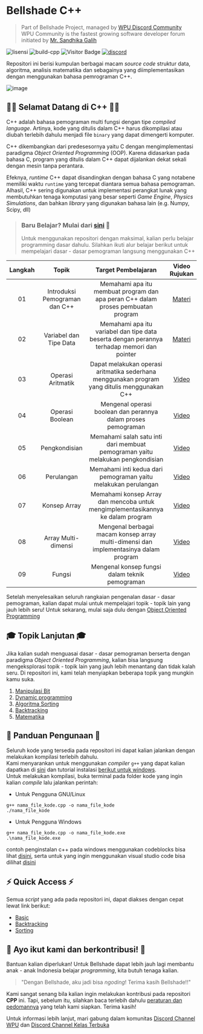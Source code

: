 # Bellshade C++

> Part of Bellshade Project, managed by [WPU Discord Community](http://discord.gg/wpu) <br>
> WPU Community is the fastest growing software developer forum initiated by [Mr. Sandhika Galih](https://www.youtube.com/c/WebProgrammingUNPAS)

![lisensi](https://img.shields.io/github/license/bellshade/CPP?style=for-the-badge)
![build-cpp](https://img.shields.io/github/actions/workflow/status/bellshade/CPP/cpp.yml?branch=main&style=for-the-badge)
![Visitor Badge](https://visitor-badge.feriirawann.repl.co?username=bellshade&repo=cpp&label=VISITOR&style=for-the-badge&color=%2338FF26&contentType=svg)
[![discord](https://img.shields.io/discord/722002048643497994?label=discord&style=for-the-badge)](http://discord.gg/S4rrXQ)

Repositori ini berisi kumpulan berbagai macam *source code* struktur data, algoritma, analisis matematika dan sebagainya yang diimplementasikan dengan menggunakan bahasa pemrograman C++.

![image](https://cdn.discordapp.com/attachments/835845494109634602/1031183376964653136/140185089-b47098bf-695c-4a4a-b579-06169ce45d16-min.png)

## 🎉🎉 Selamat Datang di C++ 🎉🎉
C++ adalah bahasa pemograman multi fungsi dengan tipe *compiled language*. Artinya, kode yang ditulis dalam C++ harus dikompilasi atau diubah terlebih dahulu menjadi file `binary` yang dapat dimengerti komputer. 

C++ dikembangkan dari predesesornya yaitu C dengan mengimplementasi paradigma *Object Oriented Programming* (OOP). Karena didasarkan pada bahasa C, program yang ditulis dalam C++ dapat dijalankan dekat sekali dengan mesin tanpa perantara. 

Efeknya, *runtime* C++ dapat disandingkan dengan bahasa C yang notabene memiliki waktu `runtime` yang tercepat diantara semua bahasa pemograman. Alhasil, C++ sering digunakan untuk implementasi perangkat lunak yang membutuhkan tenaga komputasi yang besar seperti *Game Engine*, *Physics Simulations*, dan bahkan *library* yang digunakan bahasa lain (e.g. Numpy, Scipy, dll)

> ### Baru Belajar? Mulai dari [sini](basic) 🌟
> Untuk menggunakan repositori dengan maksimal, kalian perlu belajar programming dasar dahulu. Silahkan ikuti alur belajar berikut untuk mempelajari dasar - dasar pemograman langsung menggunakan C++ 

| Langkah | Topik | Target Pembelajaran | Video Rujukan |
| :-----------: | :----------------------------------------: |:-----------------------------------------------------------------------------------------------------------------------------------------------------------------------: | :---------------------------------------------------------------------: |
| 01 | Introduksi Pemograman dan C++ | Memahami apa itu membuat program dan apa peran C++ dalam proses pembuatan program | [Materi](basic/01_introduction) |
| 02 | Variabel dan Tipe Data | Memahami apa itu variabel dan tipe data beserta dengan perannya terhadap memori dan pointer | [Materi](basic/02_variabel_datatype) |
| 03 | Operasi Aritmatik | Dapat melakukan operasi aritmatika sederhana menggunakan program yang ditulis menggunakan C++ | [Video](https://youtu.be/bxNqTu4N-Is) |
| 04 | Operasi Boolean | Mengenal operasi boolean dan perannya dalam proses pemograman | [Video](https://youtu.be/rgdgn4yFg18) |
| 05 | Pengkondisian | Memahami salah satu inti dari membuat pemograman yaitu melakukan pengkondisian | [Video](https://youtu.be/6dAAX5B85PM) |
| 06 | Perulangan | Memahami inti kedua dari pemograman yaitu melakukan perulangan | [Video](https://youtu.be/ZeqJewFm7zc) |
| 07 | Konsep Array | Memahami konsep Array dan mencoba untuk mengimplementasikannya ke dalam program | [Video](https://youtu.be/PGV8VigBVcg) |
| 08 | Array Multi-dimensi | Mengenal berbagai macam konsep array multi-dimensi dan implementasinya dalam program | [Video](https://youtu.be/3d9jG9V6ouM) |
| 09 | Fungsi | Mengenal konsep fungsi dalam teknik pemograman | [Video](https://youtu.be/iTUO1DWVUv8) |

Setelah menyelesaikan seluruh rangkaian pengenalan dasar - dasar pemograman, kalian dapat mulai untuk mempelajari topik - topik lain yang jauh lebih seru!
Untuk sekarang, mulai saja dulu dengan [Object Oriented Programming](object_oriented_programming)

## 🎓 Topik Lanjutan 🎓

Jika kalian sudah menguasai dasar - dasar pemograman berserta dengan paradigma *Object Oriented Programming*, kalian bisa langsung mengeksplorasi topik - topik lain yang jauh lebih menantang dan tidak kalah seru. Di repositori ini, kami telah menyiapkan beberapa topik yang mungkin kamu suka.

01. [Manipulasi Bit](algorithm/bit_manipulation)
02. [Dynamic programming](algorithm/dynamic_programming)
03. [Algoritma Sorting](algorithm/sorting)
04. [Backtracking](bactracking)
05. [Matematika](math)

## 📃 Panduan Pengunaan 📃
Seluruh kode yang tersedia pada repositori ini dapat kalian jalankan dengan melakukan kompilasi terlebih dahulu. <br>
Kami menyarankan untuk menggunakan *compiler* `g++` yang dapat kalian dapatkan di [sini](https://en.wikipedia.org/wiki/List_of_compilers#C++_compilers) dan tutorial instalasi [berikut untuk windows](https://youtu.be/U9LfAoW8NXs).<br>
Untuk melakukan kompilasi, buka terminal pada folder kode yang ingin kalian *compile* lalu jalankan perintah:
- Untuk Pengguna GNU/Linux
```
g++ nama_file_kode.cpp -o nama_file_kode
./nama_file_kode
```
- Untuk Pengguna Windows
```
g++ nama_file_kode.cpp -o nama_file_kode.exe
.\nama_file_kode.exe
```
contoh penginstalan c++ pada windows menggunakan codeblocks bisa lihat [disini](https://www.youtube.com/watch?v=KSMQXpoBfzY&list=PLZS-MHyEIRo4Ze0bbGB1WKBSNMPzi-eWI&index=3), serta untuk yang ingin menggunakan visual studio code bisa dilihat [disini](https://www.youtube.com/watch?v=UUX1vHGIcNQ&list=PLZS-MHyEIRo4Ze0bbGB1WKBSNMPzi-eWI&index=4)

## ⚡ Quick Access ⚡

Semua *script* yang ada pada repositori ini, dapat diakses dengan cepat lewat link berikut:

- [Basic](basic/)
- [Backtracking](backtracking/)
- [Sorting](algorithm/sorting/)

## 🤩 Ayo ikut kami dan berkontribusi! 🤩

Bantuan kalian diperlukan! Untuk Bellshade dapat lebih jauh lagi membantu anak - anak Indonesia belajar *programming*, kita butuh tenaga kalian.
> "Dengan Bellshade, aku jadi bisa *ngoding*! Terima kasih Bellshade!!"

Kami sangat senang bila kalian ingin melakukan kontribusi pada repositori **CPP** ini. Tapi, sebelum itu, silahkan baca terlebih dahulu [peraturan dan pedomannya](CONTRIBUTING.md) yang telah kami siapkan. Terima kasih! 

Untuk informasi lebih lanjut, mari gabung dalam komunitas [Discord Channel WPU](http://discord.gg/S4rrXQU) dan [Discord Channel Kelas Terbuka](https://discord.gg/QnRSMk2C)
